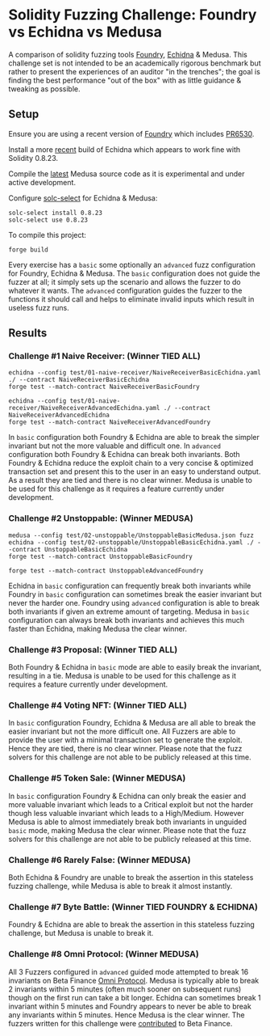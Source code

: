 # Solidity Fuzzing Challenge: Foundry vs Echidna vs Medusa #

A comparison of solidity fuzzing tools [Foundry](https://book.getfoundry.sh/), [Echidna](https://secure-contracts.com/program-analysis/echidna/index.html) & Medusa. This challenge set is not intended to be an academically rigorous benchmark but rather to present the experiences of an auditor "in the trenches"; the goal is finding the best performance "out of the box" with as little guidance & tweaking as possible.

## Setup ##

Ensure you are using a recent version of [Foundry](https://github.com/foundry-rs/foundry) which includes [PR6530](https://github.com/foundry-rs/foundry/pull/6530). 

Install a more [recent](https://github.com/crytic/echidna/actions/runs/6747387119) build of Echidna which appears to work fine with Solidity 0.8.23.

Compile the [latest](https://github.com/crytic/medusa) Medusa source code as it is experimental and under active development.

Configure [solc-select](https://github.com/crytic/solc-select) for Echidna & Medusa:

`solc-select install 0.8.23`\
`solc-select use 0.8.23`

To compile this project:

`forge build`

Every exercise has a `basic` some optionally an `advanced` fuzz configuration for Foundry, Echidna & Medusa. The `basic` configuration does not guide the fuzzer at all; it simply sets up the scenario and allows the fuzzer to do whatever it wants. The `advanced` configuration guides the fuzzer to the functions it should call and helps to eliminate invalid inputs which result in useless fuzz runs.

## Results ##

### Challenge #1 Naive Receiver: (Winner TIED ALL) ###

`echidna --config test/01-naive-receiver/NaiveReceiverBasicEchidna.yaml ./ --contract NaiveReceiverBasicEchidna`\
`forge test --match-contract NaiveReceiverBasicFoundry`

`echidna --config test/01-naive-receiver/NaiveReceiverAdvancedEchidna.yaml ./ --contract NaiveReceiverAdvancedEchidna`\
`forge test --match-contract NaiveReceiverAdvancedFoundry`

In `basic` configuration both Foundry & Echidna are able to break the simpler invariant but not the more valuable and difficult one. In `advanced` configuration both Foundry & Echidna can break both invariants. Both Foundry & Echidna reduce the exploit chain to a very concise & optimized transaction set and present this to the user in an easy to understand output. As a result they are tied and there is no clear winner. Medusa is unable to be used for this challenge as it requires a feature currently under development.

### Challenge #2 Unstoppable: (Winner MEDUSA) ###

`medusa --config test/02-unstoppable/UnstoppableBasicMedusa.json fuzz`\
`echidna --config test/02-unstoppable/UnstoppableBasicEchidna.yaml ./ --contract UnstoppableBasicEchidna`\
`forge test --match-contract UnstoppableBasicFoundry`

`forge test --match-contract UnstoppableAdvancedFoundry`

Echidna in `basic` configuration can frequently break both invariants while Foundry in `basic` configuration can sometimes break the easier invariant but never the harder one. Foundry using `advanced` configuration is able to break both invariants if given an extreme amount of targeting. Medusa in `basic` configuration can always break both invariants and achieves this much faster than Echidna, making Medusa the clear winner.

### Challenge #3 Proposal: (Winner TIED ALL) ###

Both Foundry & Echidna in `basic` mode are able to easily break the invariant, resulting in a tie. Medusa is unable to be used for this challenge as it requires a feature currently under development.

### Challenge #4 Voting NFT: (Winner TIED ALL) ###

In `basic` configuration Foundry, Echidna & Medusa are all able to break the easier invariant but not the more difficult one. All Fuzzers are able to provide the user with a minimal transaction set to generate the exploit. Hence they are tied, there is no clear winner. Please note that the fuzz solvers for this challenge are not able to be publicly released at this time.

### Challenge #5 Token Sale: (Winner MEDUSA) ###

In `basic` configuration Foundry & Echidna can only break the easier and more valuable invariant which leads to a Critical exploit but not the harder though less valuable invariant which leads to a High/Medium. However Medusa is able to almost immediately break both invariants in unguided `basic` mode, making Medusa the clear winner. Please note that the fuzz solvers for this challenge are not able to be publicly released at this time.

### Challenge #6 Rarely False: (Winner MEDUSA) ###

Both Echidna & Foundry are unable to break the assertion in this stateless fuzzing challenge, while Medusa is able to break it almost instantly.

### Challenge #7 Byte Battle: (Winner TIED FOUNDRY & ECHIDNA)

Foundry & Echidna are able to break the assertion in this stateless fuzzing challenge, but Medusa is unable to break it.

### Challenge #8 Omni Protocol: (Winner MEDUSA)

All 3 Fuzzers configured in `advanced` guided mode attempted to break 16 invariants on Beta Finance [Omni Protocol](https://github.com/beta-finance/Omni-Protocol). Medusa is typically able to break 2 invariants within 5 minutes (often much sooner on subsequent runs) though on the first run can take a bit longer. Echidna can sometimes break 1 invariant within 5 minutes and Foundry appears to never be able to break any invariants within 5 minutes. Hence Medusa is the clear winner. The fuzzers written for this challenge were [contributed](https://github.com/beta-finance/Omni-Protocol/pull/2) to Beta Finance.
